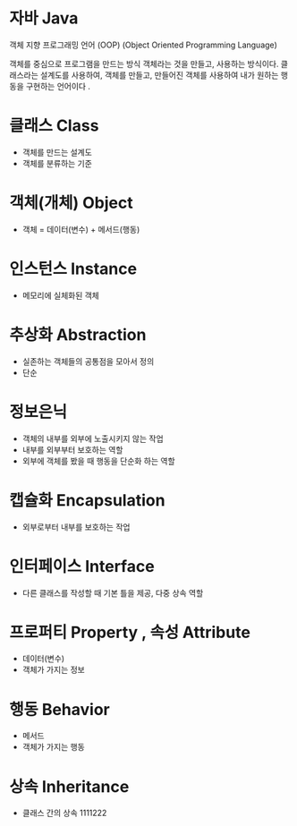 
# 자바 Java
객체 지향 프로그래밍 언어 (OOP) (Object Oriented Programming Language)

객체를 중심으로 프로그램을 만드는 방식
객체라는 것을 만들고, 사용하는 방식이다.
클래스라는 설계도를 사용하여, 객체를 만들고, 만들어진 객체를 사용하여 내가 원하는 행동을 구현하는 언어이다 . 



# 클래스 Class
- 객체를 만드는 설계도
- 객체를 분류하는 기준

# 객체(개체) Object
- 객체 = 데이터(변수) + 메서드(행동)

# 인스턴스 Instance
- 메모리에 실체화된 객체

# 추상화 Abstraction
- 실존하는 객체들의 공통점을 모아서 정의
- 단순

# 정보은닉
- 객체의 내부를 외부에 노출시키지 않는 작업
- 내부를 외부부터 보호하는 역할
- 외부에 객체를 봤을 때 행동을 단순화 하는 역할

# 캡슐화 Encapsulation
- 외부로부터 내부를 보호하는 작업

# 인터페이스 Interface
- 다른 클래스를 작성할 때 기본 틀을 제공, 다중 상속 역할 

# 프로퍼티 Property , 속성 Attribute
- 데이터(변수)
- 객체가 가지는 정보

# 행동 Behavior
- 메서드
- 객체가 가지는 행동

# 상속 Inheritance
- 클래스 간의 상속 
1111222

